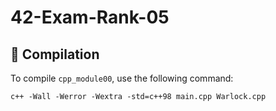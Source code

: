 # 42-Exam-Rank-05

## 🔧 Compilation
To compile `cpp_module00`, use the following command:

```
c++ -Wall -Werror -Wextra -std=c++98 main.cpp Warlock.cpp
```